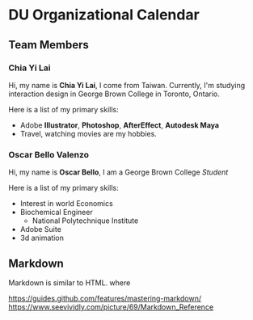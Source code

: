 # DU Organizational Calendar

## Team Members

### Chia Yi Lai

Hi, my name is **Chia Yi Lai**, I come from Taiwan. Currently, I'm studying interaction design in George Brown College in Toronto, Ontario.

Here is a list of my primary skills:
* Adobe **Illustrator**, **Photoshop**, **AfterEffect**, **Autodesk Maya**
* Travel, watching movies are my hobbies.  


### Oscar Bello Valenzo

Hi, my name is **Oscar Bello**, I am a George Brown College *Student*

Here is a list of my primary skills:

* Interest in world Economics
* Biochemical Engineer
  * National Polytechnique Institute
* Adobe Suite
* 3d animation


## Markdown

Markdown is similar to HTML. where

https://guides.github.com/features/mastering-markdown/
https://www.seevividly.com/picture/69/Markdown_Reference
